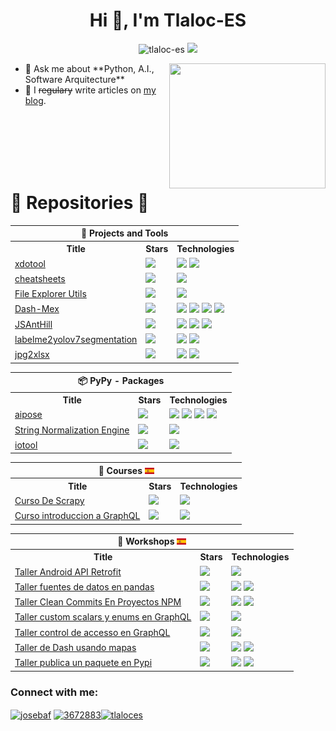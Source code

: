 <h1 align="center">Hi 👋, I'm Tlaloc-ES</h1>

<p align="center">
  <img src="https://komarev.com/ghpvc/?username=tlaloc-es&label=Profile%20views&color=0e75b6&style=flat" alt="tlaloc-es" /> 
  <a href="https://www.buymeacoffee.com/tlaloc"><img src="https://img.shields.io/badge/-buy_me_a%C2%A0coffee-gray?logo=buy-me-a-coffee"></img> </a>

</p>

<img style="width: 250px; height: 200px;" align="right" src="https://i.imgflip.com/1opb2m.jpg" />
<ul>
  <li> 💬 Ask me about **Python, A.I., Software Arquitecture** </li>
  <li>📝 I <del>regulary</del> write articles on <a href="https://dev.to/tlaloces">my blog</a>.</li>
</ul>
<br/>
<br/>
<br/>
<br/>
<br/>
<h1> 🚀 Repositories 🚀</h1>

<table  align="center" style="width=100%">
  <tr>
    <th colspan="3">🧰 Projects and Tools</th>
  </tr>
  <tr>
    <th>Title</th>
    <th>Stars</th>
    <th>Technologies</th>
  </tr>
  <tr>
    <td><a href="https://github.com/Tlaloc-Es/xdotool">xdotool</a></td>
    <td>
      <img src="https://img.shields.io/github/stars/Tlaloc-Es/xdotool?color=yellow&logoColor=black&style=flat-square"></img>
    </td>
    <td>
      <img src="https://img.shields.io/badge/Python-black?style=flat-square&logo=python"></img>
      <img src="https://img.shields.io/badge/GNU Bash-black?style=flat-square&logo=GNU Bash"></img>
    </td>
  </tr>
  <tr>
    <td><a href="https://github.com/Tlaloc-Es/cheatsheets">cheatsheets</a></td>
    <td>
      <img src="https://img.shields.io/github/stars/Tlaloc-Es/cheatsheets?color=yellow&logoColor=black&style=flat-square"></img>
    </td>
    <td>
      <img src="https://img.shields.io/badge/Python-black?style=flat-square&logo=python"></img>
    </td>
  </tr>
  <tr>
    <td><a href="https://github.com/Tlaloc-Es/file-explorer-utils">File Explorer Utils</a></td>
    <td>
      <img src="https://img.shields.io/github/stars/Tlaloc-Es/file-explorer-utils?color=yellow&logoColor=black&style=flat-square"></img>
    </td>
    <td>
      <img src="https://img.shields.io/badge/Python-black?style=flat-square&logo=python"></img>
    </td>
  </tr>
  <tr>
    <td><a href="https://github.com/Tlaloc-Es/Dash-Mex">Dash-Mex</a></td>
    <td>
      <img src="https://img.shields.io/github/stars/Tlaloc-Es/Dash-Mex?color=yellow&logoColor=black&style=flat-square"></img>
    </td>
    <td>
      <img src="https://img.shields.io/badge/Python-black?style=flat-square&logo=python"></img>
      <img src="https://img.shields.io/badge/Dash-black?style=flat-square&logo=Dash"></img>
      <img src="https://img.shields.io/badge/Pandas-black?style=flat-square&logo=Pandas"></img>
      <img src="https://img.shields.io/badge/Render-black?style=flat-square&logo=Render"></img>
    </td>
  </tr>
  <tr>
    <td><a href="https://github.com/Tlaloc-Es/JSAntHill">JSAntHill</a></td>
    <td>
      <img src="https://img.shields.io/github/stars/Tlaloc-Es/JSAntHill?color=yellow&logoColor=black&style=flat-square"></img>
    </td>
    <td>
      <img src="https://img.shields.io/badge/html5-black?style=flat-square&logo=html5"></img>
      <img src="https://img.shields.io/badge/Javascript-black?style=flat-square&logo=Javascript"></img>
      <img src="https://img.shields.io/badge/css3-black?style=flat-square&logo=css3"></img>
    </td>
  </tr>
  <tr>
    <td><a href="https://github.com/Tlaloc-Es/labelme2yolov7segmentation">labelme2yolov7segmentation</a></td>
    <td>
      <img src="https://img.shields.io/github/stars/Tlaloc-Es/labelme2yolov7segmentation?color=yellow&logoColor=black&style=flat-square"></img>
    </td>
    <td>
      <img src="https://img.shields.io/badge/Python-black?style=flat-square&logo=Python"></img>
      <href a="https://pypi.org/project/labelme2yolov7segmentation/"> <img src="https://img.shields.io/badge/PyPi-black?style=flat-square&logo=PyPi"></img> </a>
    </td>
  </tr>
  <tr>
    <td><a href="https://github.com/Tlaloc-Es/jpg2xlsx">jpg2xlsx</a></td>
    <td>
      <img src="https://img.shields.io/github/stars/Tlaloc-Es/jpg2xlsx?color=yellow&logoColor=black&style=flat-square"></img>
    </td>
    <td>
      <img src="https://img.shields.io/badge/Python-black?style=flat-square&logo=Python"></img>
      <img src="https://img.shields.io/badge/Microsoft Excel-black?style=flat-square&logo=Microsoft Excel"></img>
    </td>
  </tr>

  
</table>

<table  align="center">
  <tr>
    <th colspan="3">📦 PyPy - Packages</th>
  </tr>
  <tr>
    <th>Title</th>
    <th>Stars</th>
    <th>Technologies</th>
  </tr>
  <tr>
    <td><a href="https://github.com/Tlaloc-Es/aipose">aipose</a></td>
    <td>
      <img src="https://img.shields.io/github/stars/Tlaloc-Es/aipose?color=yellow&logoColor=black&style=flat-square"></img>
    </td>
    <td>
      <img src="https://img.shields.io/badge/Python-black?style=flat-square&logo=Python"></img>
      <img src="https://img.shields.io/badge/PyTorch-black?style=flat-square&logo=PyTorch"></img>
      <img src="https://img.shields.io/badge/OpenCV-black?style=flat-square&logo=OpenCV"></img>
      <href a="https://pypi.org/project/aipose/"> <img src="https://img.shields.io/badge/PyPi-black?style=flat-square&logo=PyPi"></img> </a>
    </td>
  </tr>
  <tr>
    <td>
      <a href="https://github.com/Tlaloc-Es/StringNormalizationEngine">String Normalization Engine</a></td>
    <td><img src="https://img.shields.io/github/stars/Tlaloc-Es/StringNormalizationEngine?color=yellow&logoColor=black&style=flat-square"></img></td>
    <td>
      <img src="https://img.shields.io/badge/Python-black?style=flat-square&logo=Python"></img>
    </td>
  </tr>
  <tr>
    <td>
      <a href="https://github.com/Tlaloc-Es/iotool">iotool</a></td>
    <td><img src="https://img.shields.io/github/stars/Tlaloc-Es/iotool?color=yellow&logoColor=black&style=flat-square"></img></td>
    <td>
      <img src="https://img.shields.io/badge/Python-black?style=flat-square&logo=Python"></img>
    </td>
  </tr>
</table>

  <table  align="center">
  <tr>
    <th colspan="3">📑 Courses <img style="height:10px" src="https://raw.githubusercontent.com/linssen/country-flag-icons/master/images/svg/esp.svg"></th>
  </tr>
  <tr>
    <th>Title</th>
    <th>Stars</th>
    <th>Technologies</th>
  </tr>
  <tr>
    <td><a href="https://github.com/Tlaloc-Es/curso-scrapy">Curso De Scrapy</a></td>
    <td>
      <img src="https://img.shields.io/github/stars/Tlaloc-Es/curso-scrapy?color=yellow&logoColor=black&style=flat-square"></img>
    </td>
    <td>
      <img src="https://img.shields.io/badge/Python-black?style=flat-square&logo=Python"></img>
    </td>
  </tr>
  <tr>
    <td><a href="https://github.com/Tlaloc-Es/Curso-Introduccion-a-GraphQL">Curso introduccion a GraphQL</a></td>
    <td>
      <img src="https://img.shields.io/github/stars/Tlaloc-Es/Curso-Introduccion-a-GraphQL?color=yellow&logoColor=black&style=flat-square"></img>
    </td>
    <td>
      <img src="https://img.shields.io/badge/GraphQL-black?style=flat-square&logo=GraphQL"></img>
    </td>
  </tr>
</table>
<table align="center">
  <tr>
    <th colspan="3">📑 Workshops <img style="height:10px" src="https://raw.githubusercontent.com/linssen/country-flag-icons/master/images/svg/esp.svg"></th>
  </tr>
  <tr>
    <th>Title</th>
    <th>Stars</th>
    <th>Technologies</th>
  </tr>
  <tr>
    <td><a href="https://github.com/Tlaloc-Es/Taller-Android-API-Retrofit">Taller Android API Retrofit</a></td>
    <td>
        <img src="https://img.shields.io/github/stars/Tlaloc-Es/Taller-Android-API-Retrofit?color=yellow&logoColor=black&style=flat-square"></img>
    </td>
    <td>
      <img src="https://img.shields.io/badge/Android-black?style=flat-square&logo=Android"></img>
    </td>
  </tr>
  
  <tr>
    <td><a href="https://github.com/Tlaloc-Es/Taller-Fuentes-de-datos-en-pandas">Taller fuentes de datos en pandas</a></td>
    <td>
        <img src="https://img.shields.io/github/stars/Tlaloc-Es/Taller-Fuentes-de-datos-en-pandas?color=yellow&logoColor=black&style=flat-square"></img>
    </td>
    <td>
      <img src="https://img.shields.io/badge/Python-black?style=flat-square&logo=Python"></img>
      <img src="https://img.shields.io/badge/Pandas-black?style=flat-square&logo=Pandas"></img>
    </td>
  </tr>

  <tr>
    <td><a href="https://github.com/Tlaloc-Es/Taller-Clean-Commits-En-Proyectos-NPM">Taller Clean Commits En Proyectos NPM</a></td>
    <td>
        <img src="https://img.shields.io/github/stars/Tlaloc-Es/Taller-Clean-Commits-En-Proyectos-NPM?color=yellow&logoColor=black&style=flat-square"></img>
    </td>
    <td>
      <img src="https://img.shields.io/badge/node.js-black?style=flat-square&logo=node.js"></img>
      <img src="https://img.shields.io/badge/git-black?style=flat-square&logo=git"></img>
    </td>
  </tr>

  <tr>
    <td><a href="https://github.com/Tlaloc-Es/Taller-custom-scalars-y-enums-en-graphql">Taller custom scalars y enums en GraphQL</a></td>
    <td>
        <img src="https://img.shields.io/github/stars/Tlaloc-Es/Taller-custom-scalars-y-enums-en-graphql?color=yellow&logoColor=black&style=flat-square"></img>
    </td>
    <td>
      <img src="https://img.shields.io/badge/GraphQL-black?style=flat-square&logo=GraphQL"></img>
    </td>
  </tr>
  <tr>
    <td><a href="https://github.com/Tlaloc-Es/Taller-control-de-accesso-en-GraphQL">Taller control de accesso en GraphQL</a></td>
    <td>
      <img src="https://img.shields.io/github/stars/Tlaloc-Es/Taller-control-de-accesso-en-GraphQL?color=yellow&logoColor=black&style=flat-square"></img>
    </td>
    <td>
      <img src="https://img.shields.io/badge/GraphQL-black?style=flat-square&logo=GraphQL"></img>
    </td>
  </tr>
  <tr>
    <td><a href="https://github.com/Tlaloc-Es/Taller-dash-mapas">Taller de Dash usando mapas</a></td>
    <td>
      <img src="https://img.shields.io/github/stars/Tlaloc-Es/Taller-dash-mapas?color=yellow&logoColor=black&style=flat-square"></img>
    </td>
    <td>
      <img src="https://img.shields.io/badge/Python-black?style=flat-square&logo=Python"></img>
      <img src="https://img.shields.io/badge/Dash-black?style=flat-square&logo=Dash"></img>
    </td>
  </tr>
  <tr>
    <td><a href="https://github.com/Tlaloc-Es/Taller-publica-un-paquete-en-Pypi">Taller publica un paquete en Pypi</a></td>
    <td>
      <img src="https://img.shields.io/github/stars/Tlaloc-Es/Taller-publica-un-paquete-en-Pypi?color=yellow&logoColor=black&style=flat-square"></img>
    </td>
    <td>
      <img src="https://img.shields.io/badge/Python-black?style=flat-square&logo=Python"></img>
      <img src="https://img.shields.io/badge/PyPi-black?style=flat-square&logo=PyPi"></img>      
    </td>
  </tr>
</table>

<h3 align="left">Connect with me:</h3>
<p align="left">
<a href="https://linkedin.com/in/josebaf" target="blank"><img align="center" src="https://raw.githubusercontent.com/rahuldkjain/github-profile-readme-generator/master/src/images/icons/Social/linked-in-alt.svg" alt="josebaf" height="30" width="40" /></a>
<a href="https://stackoverflow.com/users/3672883" target="blank"><img align="center" src="https://raw.githubusercontent.com/rahuldkjain/github-profile-readme-generator/master/src/images/icons/Social/stack-overflow.svg" alt="3672883" height="30" width="40" /></a><a href="https://dev.to/tlaloces" target="blank"><img align="center" src="https://raw.githubusercontent.com/rahuldkjain/github-profile-readme-generator/master/src/images/icons/Social/devto.svg" alt="tlaloces" height="30" width="40" /></a>
</p>
